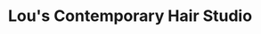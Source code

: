 ---
title: "Lou's Contemporary Hair Studio"
url: /cincinnati/lous-contemporary-hair-studio/
shop: hairdresser
---